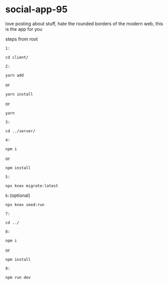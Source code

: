 # social-app-95

love posting about stuff, hate the rounded borders of the modern web, this is the app for you

steps from root

`1:`

```
cd client/
```

`2:`

```
yarn add
```

or

```
yarn install
```

or

```
yarn
```

`3:`

```
cd ../server/
```

`4:`

```
npm i
```

or

```
npm install
```

`5:`

```
npx knex migrate:latest
```

`6:`(optional)

```
npx knex seed:run
```

`7:`

```
cd ../
```

`8:`

```
npm i
```

or

```
npm install
```

`9:`

```
npm run dev
```
